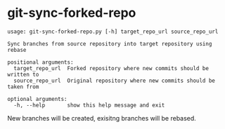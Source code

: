 # git-sync-forked-repo

```
usage: git-sync-forked-repo.py [-h] target_repo_url source_repo_url

Sync branches from source repository into target repository using rebase

positional arguments:
  target_repo_url  Forked repository where new commits should be written to
  source_repo_url  Original repository where new commits should be taken from

optional arguments:
  -h, --help       show this help message and exit
```

New branches will be created, exisitng branches will be rebased.
